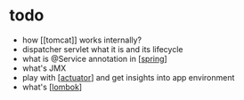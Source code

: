# todo

- how [[tomcat]] works internally?
- dispatcher servlet what it is and its lifecycle
- what is @Service annotation in [[spring]]
- what's JMX
- play with [[actuator]] and get insights into app environment
- what's [[lombok]]

[//begin]: # "Autogenerated link references for markdown compatibility"
[spring]: spring.md "spring"
[actuator]: actuator.md "actuator"
[lombok]: lombok.md "lombok"
[//end]: # "Autogenerated link references"
